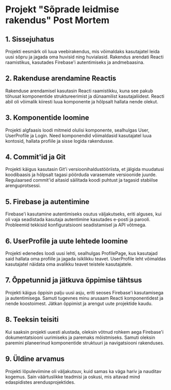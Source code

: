 # Projekt "Sõprade leidmise rakendus" Post Mortem

## 1. Sissejuhatus
Projekti eesmärk oli luua veebirakendus, mis võimaldaks kasutajatel leida uusi sõpru ja jagada oma huvisid ning huvialasid. Rakendus arendati Reacti raamistikus, kasutades Firebase'i autentimiseks ja andmebaasina.

## 2. Rakenduse arendamine Reactis
Rakenduse arendamisel kasutasin Reacti raamistikku, kuna see pakub tõhusat komponentide struktureerimist ja dünaamilist kasutajaliidest. Reacti abil oli võimalik kiiresti luua komponente ja hõlpsalt hallata nende olekut.

## 3. Komponentide loomine
Projekti algfaasis loodi mitmeid olulisi komponente, sealhulgas User, UserProfile ja Login. Need komponendid võimaldasid kasutajatel luua kontosid, hallata profiile ja sisse logida rakendusse.

## 4. Commit'id ja Git
Projekti käigus kasutasin Git'i versioonihaldustööriista, et jälgida muudatusi koodibaasis ja hõlpsalt tagasi pöörduda varasemate versioonide juurde. Regulaarsed commit'id aitasid säilitada koodi puhtust ja tagasid stabiilse arenguprotsessi.

## 5. Firebase ja autentimine
Firebase'i kasutamine autentimiseks osutus väljakutseks, eriti alguses, kui oli vaja seadistada kasutaja autentimine kasutades e-posti ja parooli. Probleemid tekkisid konfiguratsiooni seadistamisel ja API võtmega.

## 6. UserProfile ja uute lehtede loomine
Projekti edenedes loodi uusi lehti, sealhulgas ProfilePage, kus kasutajad said hallata oma profiile ja jagada isiklikku teavet. UserProfile leht võimaldas kasutajatel näidata oma avalikku teavet teistele kasutajatele.

## 7. Õppetunnid ja jätkuva õppimise tähtsus
Projekti käigus õppisin palju uusi asju, eriti seoses Firebase'i kasutamisega ja autentimisega. Samuti tugevnes minu arusaam Reacti komponentidest ja nende koostoimest. Jätkan õppimist ja arengut uute projektide kaudu.

## 8. Teeksin teisiti
Kui saaksin projekti uuesti alustada, oleksin võtnud rohkem aega Firebase'i dokumentatsiooni uurimiseks ja paremaks mõistmiseks. Samuti oleksin paremini planeerinud komponentide struktuuri ja navigatsiooni rakenduses.

## 9. Üldine arvamus
Projekti lõpuleviimine oli väljakutsuv, kuid samas ka väga hariv ja nauditav kogemus. Sain väärtuslikke teadmisi ja oskusi, mis aitavad mind edaspidistes arendusprojektides.